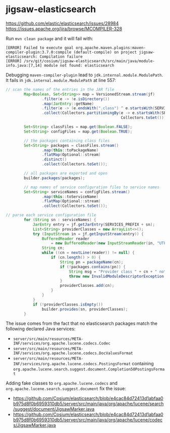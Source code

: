 # jigsaw-elasticsearch

https://github.com/elastic/elasticsearch/issues/28984
https://issues.apache.org/jira/browse/MCOMPILER-328

Run `mvn clean package` and it will fail with:


```
[ERROR] Failed to execute goal org.apache.maven.plugins:maven-compiler-plugin:3.7.0:compile (default-compile) on project jigsaw-elasticsearch: Compilation failure
[ERROR] /srv/git/cosium/jigsaw-elasticsearch/src/main/java/module-info.java:[7,14] module not found: elasticsearch
```

Debugging `maven-compiler-plugin` lead to `jdk.internal.module.ModulePath`.
It fails in `jdk.internal.module.ModulePath` at line 557:
```java
// scan the names of the entries in the JAR file
        Map<Boolean, Set<String>> map = VersionedStream.stream(jf)
                .filter(e -> !e.isDirectory())
                .map(JarEntry::getName)
                .filter(e -> (e.endsWith(".class") ^ e.startsWith(SERVICES_PREFIX)))
                .collect(Collectors.partitioningBy(e -> e.startsWith(SERVICES_PREFIX),
                                                   Collectors.toSet()));

        Set<String> classFiles = map.get(Boolean.FALSE);
        Set<String> configFiles = map.get(Boolean.TRUE);

        // the packages containing class files
        Set<String> packages = classFiles.stream()
                .map(this::toPackageName)
                .flatMap(Optional::stream)
                .distinct()
                .collect(Collectors.toSet());

        // all packages are exported and open
        builder.packages(packages);

        // map names of service configuration files to service names
        Set<String> serviceNames = configFiles.stream()
                .map(this::toServiceName)
                .flatMap(Optional::stream)
                .collect(Collectors.toSet());

// parse each service configuration file
        for (String sn : serviceNames) {
            JarEntry entry = jf.getJarEntry(SERVICES_PREFIX + sn);
            List<String> providerClasses = new ArrayList<>();
            try (InputStream in = jf.getInputStream(entry)) {
                BufferedReader reader
                    = new BufferedReader(new InputStreamReader(in, "UTF-8"));
                String cn;
                while ((cn = nextLine(reader)) != null) {
                    if (cn.length() > 0) {
                        String pn = packageName(cn);
                        if (!packages.contains(pn)) {
                            String msg = "Provider class " + cn + " not in module";
                            throw new InvalidModuleDescriptorException(msg); // <-- FAILING HERE
                        }
                        providerClasses.add(cn);
                    }
                }
            }
            if (!providerClasses.isEmpty())
                builder.provides(sn, providerClasses);
        }
```

The issue comes from the fact that no elasticsearch packages match the following declared Java services:
- `server/src/main/resources/META-INF/services/org.apache.lucene.codecs.Codec`
- `server/src/main/resources/META-INF/services/org.apache.lucene.codecs.DocValuesFormat`
- `server/src/main/resources/META-INF/services/org.apache.lucene.codecs.PostingsFormat` containing `org.apache.lucene.search.suggest.document.Completion50PostingsFormat`

Adding fake classes to `org.apache.lucene.codecs` and `org.apache.lucene.search.suggest.document` fix the issue:
- https://github.com/Cosium/elasticsearch/blob/e4cac84d72413d1abfaa0b975d8f0b6959310db5/server/src/main/java/org/apache/lucene/search/suggest/document/JigsawMarker.java
- https://github.com/Cosium/elasticsearch/blob/e4cac84d72413d1abfaa0b975d8f0b6959310db5/server/src/main/java/org/apache/lucene/codecs/JigsawMarker.java
